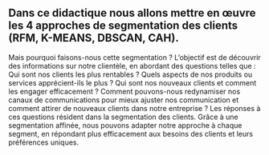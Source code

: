 ## Dans ce didactique nous allons mettre en œuvre les 4 approches de segmentation des clients (RFM, K-MEANS, DBSCAN, CAH).

Mais pourquoi faisons-nous cette segmentation ? L’objectif est de découvrir des informations sur notre clientèle, en abordant des questions telles que : Qui sont nos clients les plus rentables ? Quels aspects de nos produits ou services apprécient-ils le plus ? Qui sont nos nouveaux clients et comment les engager efficacement ? Comment pouvons-nous redynamiser nos canaux de communications pour mieux ajuster nos communication et comment attirer de nouveaux clients dans notre entreprise ? Les réponses à ces questions résident dans la segmentation des clients.
Grâce à une segmentation affinée, nous pouvons adapter notre approche à chaque segment, en répondant plus efficacement aux besoins des clients et leurs préférences uniques.
